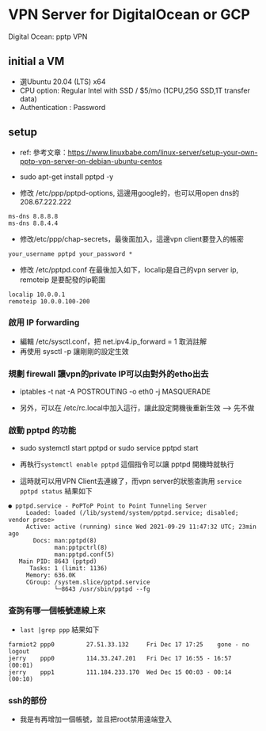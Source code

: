 # VPN Server for DigitalOcean or GCP
Digital Ocean: pptp VPN

## initial a VM
- 選Ubuntu 20.04 (LTS) x64
- CPU option: Regular Intel with SSD / $5/mo (1CPU,25G SSD,1T transfer data)
- Authentication : Password

## setup
- ref: 參考文章：https://www.linuxbabe.com/linux-server/setup-your-own-pptp-vpn-server-on-debian-ubuntu-centos

- sudo apt-get install pptpd -y
- 修改 /etc/ppp/pptpd-options, 這邊用google的，也可以用open dns的208.67.222.222
```
ms-dns 8.8.8.8
ms-dns 8.8.4.4
```

- 修改/etc/ppp/chap-secrets，最後面加入，這邊vpn client要登入的帳密
```
your_username pptpd your_password *
```

- 修改 /etc/pptpd.conf 在最後加入如下，localip是自己的vpn server ip, remoteip 是要配發的ip範圍
```
localip 10.0.0.1
remoteip 10.0.0.100-200
```

### 啟用 IP forwarding
- 編輯 /etc/sysctl.conf，把 net.ipv4.ip_forward = 1 取消註解
- 再使用 sysctl -p 讓剛剛的設定生效

### 規劃 firewall 讓vpn的private IP可以由對外的etho出去
- iptables -t nat -A POSTROUTING -o eth0 -j MASQUERADE

- 另外，可以在 /etc/rc.local中加入這行，讓此設定開機後重新生效 --> 先不做

### 啟動 pptpd 的功能
- sudo systemctl start pptpd   or   sudo service pptpd start
- 再執行`systemctl enable pptpd` 這個指令可以讓 pptpd 開機時就執行

- 這時就可以用VPN Client去連線了，而vpn server的狀態查詢用 `service pptpd status` 結果如下
```
● pptpd.service - PoPToP Point to Point Tunneling Server
     Loaded: loaded (/lib/systemd/system/pptpd.service; disabled; vendor prese>
     Active: active (running) since Wed 2021-09-29 11:47:32 UTC; 23min ago
       Docs: man:pptpd(8)
             man:pptpctrl(8)
             man:pptpd.conf(5)
   Main PID: 8643 (pptpd)
      Tasks: 1 (limit: 1136)
     Memory: 636.0K
     CGroup: /system.slice/pptpd.service
             └─8643 /usr/sbin/pptpd --fg
```

### 查詢有哪一個帳號連線上來
- `last |grep ppp` 結果如下
```
farmiot2 ppp0         27.51.33.132     Fri Dec 17 17:25    gone - no logout
jerry    ppp0         114.33.247.201   Fri Dec 17 16:55 - 16:57  (00:01)
jerry    ppp1         111.184.233.170  Wed Dec 15 00:03 - 00:14  (00:10)
```


### ssh的部份
- 我是有再增加一個帳號，並且把root禁用遠端登入

